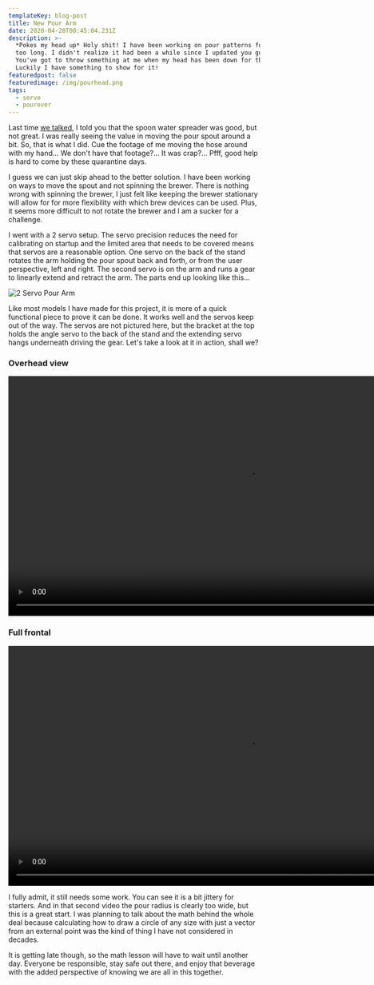 ```yaml
---
templateKey: blog-post
title: New Pour Arm
date: 2020-04-28T00:45:04.231Z
description: >-
  *Pokes my head up* Holy shit! I have been working on pour patterns for a bit
  too long. I didn't realize it had been a while since I updated you guys.
  You've got to throw something at me when my head has been down for that long.
  Luckily I have something to show for it!
featuredpost: false
featuredimage: /img/pourhead.png
tags:
  - servo
  - pourover
---
```

Last time [we talked](https://tipsybrew.com/blog/2020-04-01-how-is-it-brewing/), I told you that the spoon water spreader was good, but not great. I was really seeing the value in moving the pour spout around a bit. So, that is what I did. Cue the footage of me moving the hose around with my hand... We don't have that footage?... It was crap?... Pfff, good help is hard to come by these quarantine days.

I guess we can just skip ahead to the better solution. I have been working on ways to move the spout and not spinning the brewer. There is nothing wrong with spinning the brewer, I just felt like keeping the brewer stationary will allow for for more flexibility with which brew devices can be used. Plus, it seems more difficult to not rotate the brewer and I am a sucker for a challenge.

I went with a 2 servo setup. The servo precision reduces the need for calibrating on startup and the limited area that needs to be covered means that servos are a reasonable option. One servo on the back of the stand rotates the arm holding the pour spout back and forth, or from the user perspective, left and right. The second servo is on the arm and runs a gear to linearly extend and retract the arm. The parts end up looking like this...

![2 Servo Pour Arm](/img/pourhead.png "2 Servo Pour Arm")

Like most models I have made for this project, it is more of a quick functional piece to prove it can be done. It works well and the servos keep out of the way. The servos are not pictured here, but the bracket at the top holds the angle servo to the back of the stand and the extending servo hangs underneath driving the gear. Let's take a look at it in action, shall we?

### Overhead view
<div style="width:100%;height:480px;background-color:black;text-align:center;">
  <video style="height:100%;" controls>
    <source src="https://lh3.googleusercontent.com/fdPmuwnXFJDCY9pc0v1ZBvBfwiGCfUPm65KtmdL05dhPzi691CjGr2K3mTNjX1z7rm9_sFkao-A18OcloTps8rWFFEUTj3D7ZPqtgDM92jYH4CbkS7Jbl4J6XlnEjUMfc8qWSPfTrg=m37" type="video/mp4">
  </video>
</div>

### Full frontal
<div style="width:100%;height:480px;background-color:black;text-align:center;">
  <video style="height:100%;" controls>
    <source src="https://lh3.googleusercontent.com/CkgHqRWJ7UDhQYTNL-Mm5H7dyou0BXNa3Ox3MrE9qyA7QlAJ9mOu0s716P9JcPsa2UFes2kpH1M9RT4VZEL8kODQo_rURg1osgRk5udkxfKkoL3WnapSYCsLZeaFWO_buPzcfuZnfw=m37" type="video/mp4">
  </video>
</div>

I fully admit, it still needs some work. You can see it is a bit jittery for starters. And in that second video the pour radius is clearly too wide, but this is a great start. I was planning to talk about the math behind the whole deal because calculating how to draw a circle of any size with just a vector from an external point was the kind of thing I have not considered in decades.

It is getting late though, so the math lesson will have to wait until another day. Everyone be responsible, stay safe out there, and enjoy that beverage with the added perspective of knowing we are all in this together.
